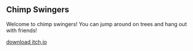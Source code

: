 
<html>
   <body>
       <h2>Chimp Swingers</h2>
       <p>Welcome to chimp swingers! You can jump around on trees and hang out with friends! </p>
       <a href="https://jathefish.itch.io/chimp-swingers-download">download itch,io</a>
         
         
       
   </body>
</html>
